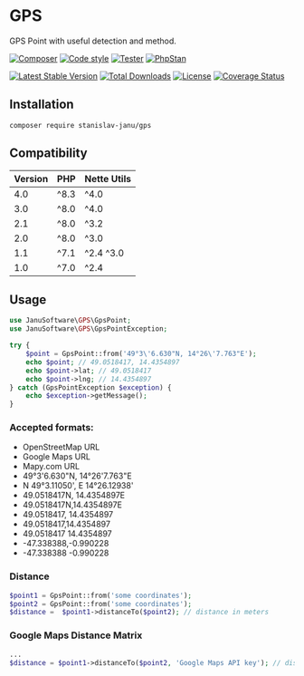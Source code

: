 # GPS
GPS Point with useful detection and method.

[![Composer](https://github.com/janu-software/gps/actions/workflows/composer.yml/badge.svg)](https://github.com/janu-software/gps/actions/workflows/composer.yml)
[![Code style](https://github.com/janu-software/gps/actions/workflows/code_style.yml/badge.svg)](https://github.com/janu-software/gps/actions/workflows/code_style.yml)
[![Tester](https://github.com/janu-software/gps/actions/workflows/tester.yml/badge.svg)](https://github.com/janu-software/gps/actions/workflows/tester.yml)
[![PhpStan](https://github.com/janu-software/gps/actions/workflows/static_analysis.yml/badge.svg)](https://github.com/janu-software/gps/actions/workflows/static_analysis.yml)

[![Latest Stable Version](https://poser.pugx.org/stanislav-janu/gps/v/stable)](https://packagist.org/packages/stanislav-janu/gps)
[![Total Downloads](https://poser.pugx.org/stanislav-janu/gps/downloads)](https://packagist.org/packages/stanislav-janu/gps)
[![License](https://poser.pugx.org/stanislav-janu/gps/license)](https://packagist.org/packages/stanislav-janu/gps)
[![Coverage Status](https://coveralls.io/repos/github/janu-software/gps/badge.svg?branch=master)](https://coveralls.io/github/janu-software/gps?branch=master)

## Installation

    composer require stanislav-janu/gps

## Compatibility

| Version | PHP  | Nette Utils |
|---------|------|-------------|
| 4.0     | ^8.3 | ^4.0        |
| 3.0     | ^8.0 | ^4.0        |
| 2.1     | ^8.0 | ^3.2        |
| 2.0     | ^8.0 | ^3.0        |
| 1.1     | ^7.1 | ^2.4 ^3.0   |
| 1.0     | ^7.0 | ^2.4        |

## Usage

```php
use JanuSoftware\GPS\GpsPoint;
use JanuSoftware\GPS\GpsPointException;

try {
    $point = GpsPoint::from('49°3\'6.630"N, 14°26\'7.763"E');
    echo $point; // 49.0518417, 14.4354897
    echo $point->lat; // 49.0518417
    echo $point->lng; // 14.4354897
} catch (GpsPointException $exception) {
    echo $exception->getMessage();
}
```

### Accepted formats:
* OpenStreetMap URL
* Google Maps URL
* Mapy.com URL
* 49°3'6.630"N, 14°26'7.763"E
* N 49°3.11050', E 14°26.12938'
* 49.0518417N, 14.4354897E
* 49.0518417N,14.4354897E
* 49.0518417, 14.4354897
* 49.0518417,14.4354897
* 49.0518417 14.4354897
* -47.338388,-0.990228
* -47.338388 -0.990228

### Distance
```php
$point1 = GpsPoint::from('some coordinates');
$point2 = GpsPoint::from('some coordinates');
$distance =  $point1->distanceTo($point2); // distance in meters
```

### Google Maps Distance Matrix
```php
...
$distance = $point1->distanceTo($point2, 'Google Maps API key'); // distance in meters
```
